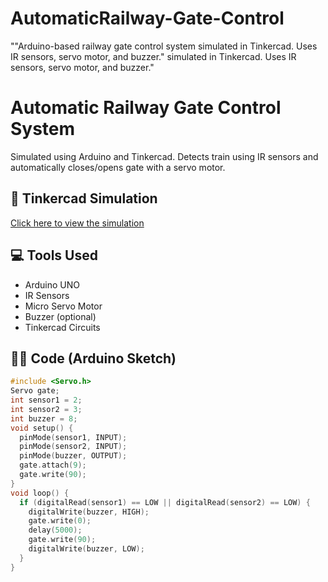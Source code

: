 # AutomaticRailway-Gate-Control
""Arduino-based railway gate control system simulated in Tinkercad. Uses IR sensors, servo motor, and buzzer." simulated in Tinkercad. Uses IR sensors, servo motor, and buzzer."
# Automatic Railway Gate Control System

Simulated using Arduino and Tinkercad. Detects train using IR sensors and automatically closes/opens gate with a servo motor.

## 🔗 Tinkercad Simulation
[Click here to view the simulation](PASTE_YOUR_TINKERCAD_LINK_HERE)

## 💻 Tools Used
- Arduino UNO
- IR Sensors
- Micro Servo Motor
- Buzzer (optional)
- Tinkercad Circuits

## 👩‍💻 Code (Arduino Sketch)
```cpp
#include <Servo.h>
Servo gate;
int sensor1 = 2;
int sensor2 = 3;
int buzzer = 8;
void setup() {
  pinMode(sensor1, INPUT);
  pinMode(sensor2, INPUT);
  pinMode(buzzer, OUTPUT);
  gate.attach(9);
  gate.write(90);
}
void loop() {
  if (digitalRead(sensor1) == LOW || digitalRead(sensor2) == LOW) {
    digitalWrite(buzzer, HIGH);
    gate.write(0);
    delay(5000);
    gate.write(90);
    digitalWrite(buzzer, LOW);
  }
}

